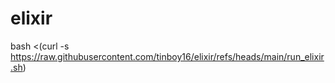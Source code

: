 # elixir

bash <(curl -s https://raw.githubusercontent.com/tinboy16/elixir/refs/heads/main/run_elixir.sh)
